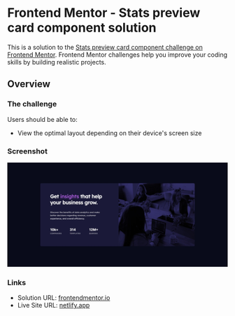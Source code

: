 # Frontend Mentor - Stats preview card component solution

This is a solution to the [Stats preview card component challenge on Frontend Mentor](https://www.frontendmentor.io/challenges/stats-preview-card-component-8JqbgoU62). Frontend Mentor challenges help you improve your coding skills by building realistic projects.

## Overview

### The challenge

Users should be able to:

- View the optimal layout depending on their device's screen size

### Screenshot

![](./screenshot.jpeg)

### Links

- Solution URL: [frontendmentor.io](https://www.frontendmentor.io/solutions/stats-preview-component-xOx3OEQOPt)
- Live Site URL: [netlify.app](https://sparkling-cat-d52539.netlify.app)

